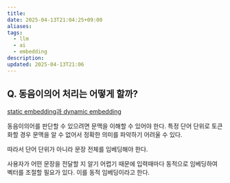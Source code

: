 ```yaml
---
title: 
date: 2025-04-13T21:04:25+09:00
aliases: 
tags:
  - llm
  - ai
  - embedding
description: 
updated: 2025-04-13T21:06
---
```


## Q. 동음이의어 처리는 어떻게 할까?

[static embedding과 dynamic embedding](https://deepdata.tistory.com/1437)

동음이의어를 판단할 수 있으려면 문맥을 이해할 수 있어야 한다. 특정 단어 단위로 토큰화할 경우 문맥을 알 수 없어서 정확한 의미를 파악하기 어려울 수 있다.

따라서 단어 단위가 아니라 문장 전체를 임베딩해야 한다.

사용자가 어떤 문장을 전달할 지 알기 어렵기 때문에 입력때마다 동적으로 임베딩하여 벡터를 조절할 필요가 있다. 이를 동적 임베딩이라고 한다.
